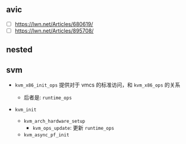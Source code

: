 ## avic
- [ ] https://lwn.net/Articles/680619/
- [ ] https://lwn.net/Articles/895708/

## nested

## svm

- `kvm_x86_init_ops` 提供对于 vmcs 的标准访问，和 `kvm_x86_ops` 的关系
  - 后者是: `runtime_ops`

- `kvm_init`
  - `kvm_arch_hardware_setup`
    - `kvm_ops_update`: 更新 `runtime_ops`
  - `kvm_async_pf_init`
